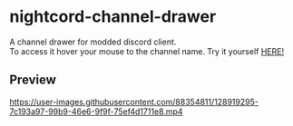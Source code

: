 # nightcord-channel-drawer
A channel drawer for modded discord client.  
To access it hover your mouse to the channel name.
Try it yourself [HERE!](https://gibbu.github.io/ThemePreview/?file=https://seilent.github.io/nc-channel-drawer/channeldrawer.theme.css)

## Preview
https://user-images.githubusercontent.com/88354811/128919295-7c193a97-99b9-46e6-9f9f-75ef4d1711e8.mp4

